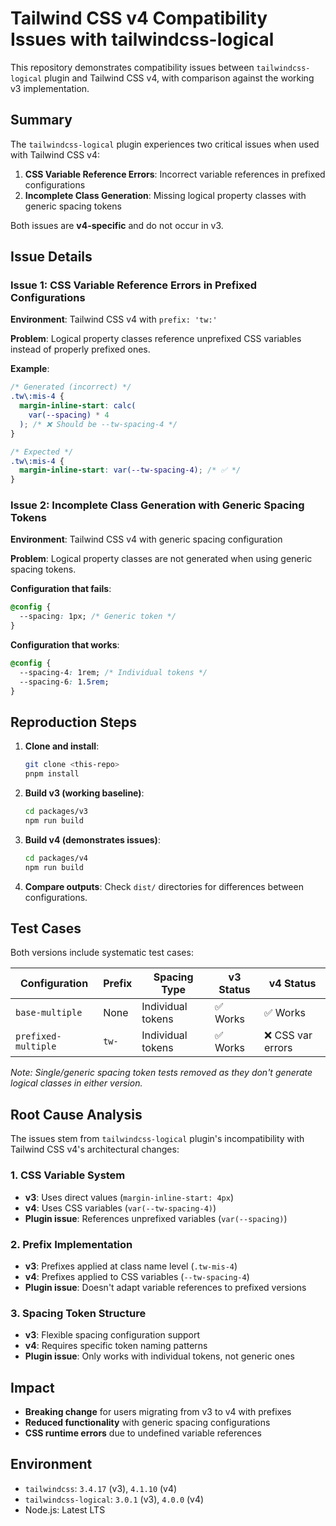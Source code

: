 # Tailwind CSS v4 Compatibility Issues with tailwindcss-logical

This repository demonstrates compatibility issues between `tailwindcss-logical` plugin and Tailwind CSS v4, with comparison against the working v3 implementation.

## Summary

The `tailwindcss-logical` plugin experiences two critical issues when used with Tailwind CSS v4:

1. **CSS Variable Reference Errors**: Incorrect variable references in prefixed configurations
2. **Incomplete Class Generation**: Missing logical property classes with generic spacing tokens

Both issues are **v4-specific** and do not occur in v3.

## Issue Details

### Issue 1: CSS Variable Reference Errors in Prefixed Configurations

**Environment**: Tailwind CSS v4 with `prefix: 'tw:'`

**Problem**: Logical property classes reference unprefixed CSS variables instead of properly prefixed ones.

**Example**:

```css
/* Generated (incorrect) */
.tw\:mis-4 {
  margin-inline-start: calc(
    var(--spacing) * 4
  ); /* ❌ Should be --tw-spacing-4 */
}

/* Expected */
.tw\:mis-4 {
  margin-inline-start: var(--tw-spacing-4); /* ✅ */
}
```

### Issue 2: Incomplete Class Generation with Generic Spacing Tokens

**Environment**: Tailwind CSS v4 with generic spacing configuration

**Problem**: Logical property classes are not generated when using generic spacing tokens.

**Configuration that fails**:

```css
@config {
  --spacing: 1px; /* Generic token */
}
```

**Configuration that works**:

```css
@config {
  --spacing-4: 1rem; /* Individual tokens */
  --spacing-6: 1.5rem;
}
```

## Reproduction Steps

1. **Clone and install**:

   ```bash
   git clone <this-repo>
   pnpm install
   ```

2. **Build v3 (working baseline)**:

   ```bash
   cd packages/v3
   npm run build
   ```

3. **Build v4 (demonstrates issues)**:

   ```bash
   cd packages/v4
   npm run build
   ```

4. **Compare outputs**: Check `dist/` directories for differences between configurations.

## Test Cases

Both versions include systematic test cases:

| Configuration       | Prefix | Spacing Type      | v3 Status | v4 Status         |
| ------------------- | ------ | ----------------- | --------- | ----------------- |
| `base-multiple`     | None   | Individual tokens | ✅ Works  | ✅ Works          |
| `prefixed-multiple` | `tw-`  | Individual tokens | ✅ Works  | ❌ CSS var errors |

_Note: Single/generic spacing token tests removed as they don't generate logical classes in either version._

## Root Cause Analysis

The issues stem from `tailwindcss-logical` plugin's incompatibility with Tailwind CSS v4's architectural changes:

### 1. **CSS Variable System**

- **v3**: Uses direct values (`margin-inline-start: 4px`)
- **v4**: Uses CSS variables (`var(--tw-spacing-4)`)
- **Plugin issue**: References unprefixed variables (`var(--spacing)`)

### 2. **Prefix Implementation**

- **v3**: Prefixes applied at class name level (`.tw-mis-4`)
- **v4**: Prefixes applied to CSS variables (`--tw-spacing-4`)
- **Plugin issue**: Doesn't adapt variable references to prefixed versions

### 3. **Spacing Token Structure**

- **v3**: Flexible spacing configuration support
- **v4**: Requires specific token naming patterns
- **Plugin issue**: Only works with individual tokens, not generic ones

## Impact

- **Breaking change** for users migrating from v3 to v4 with prefixes
- **Reduced functionality** with generic spacing configurations
- **CSS runtime errors** due to undefined variable references

## Environment

- `tailwindcss`: `3.4.17` (v3), `4.1.10` (v4)
- `tailwindcss-logical`: `3.0.1` (v3), `4.0.0` (v4)
- Node.js: Latest LTS
